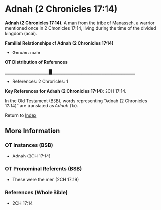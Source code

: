 # Adnah (2 Chronicles 17:14)
**Adnah (2 Chronicles 17:14)**. 
A man from the tribe of Manasseh, a warrior mentioned once in 2 Chronicles 17:14, living during the time of the divided kingdom (acai). 




**Familial Relationships of Adnah (2 Chronicles 17:14)**


* Gender: male


**OT Distribution of References**

▁▁▁▁▁▁▁▁▁▁▁▁▁█▁▁▁▁▁▁▁▁▁▁▁▁▁▁▁▁▁▁▁▁▁▁▁▁▁
* References: 2 Chronicles: 1



**Key References for Adnah (2 Chronicles 17:14)**: 
2CH 17:14. 


In the Old Testament (BSB), words representing “Adnah (2 Chronicles 17:14)” are translated as 
*Adnah* (1x). 




Return to [Index](00-Index.md)

## More Information

### OT Instances (BSB)

* Adnah (2CH 17:14)



### OT Pronominal Referents (BSB)

* These were the men (2CH 17:19)



### References (Whole Bible)

* 2CH 17:14



